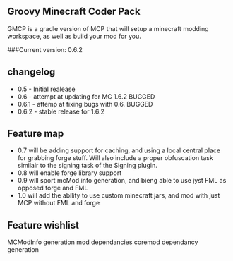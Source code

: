 Groovy Minecraft Coder Pack
---------------------------

GMCP is a gradle version of MCP that will setup a minecraft modding workspace, as well as build your mod for you.


###Current version: 0.6.2

changelog
---------------
 - 0.5   - Initial realease
 - 0.6   - attempt at updating for MC 1.6.2 BUGGED
 - 0.6.1 - attemp at fixing bugs with 0.6. BUGGED
 - 0.6.2 - stable release for 1.6.2


Feature map
---------------
- 0.7 will be adding support for caching, and using a local central place for grabbing forge stuff. Will also include a proper obfuscation task similair to the signing task of the Signing plugin.
- 0.8 will enable forge library support
- 0.9 will sport mcMod.info generation, and bieng able to use jyst FML as opposed forge and FML
- 1.0 will add the ability to use custom minecraft jars, and mod with just MCP without FML and forge

Feature wishlist
----------------
MCModInfo generation
mod dependancies
coremod dependancy generation

